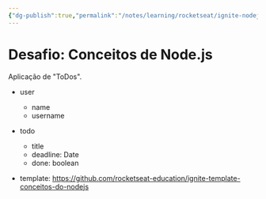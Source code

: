 ```yaml
---
{"dg-publish":true,"permalink":"/notes/learning/rocketseat/ignite-nodejs/chapter-1-4-desafio-node/","dgHomeLink":true,"dgPassFrontmatter":false,"dgShowBacklinks":true,"dgShowLocalGraph":true}
---
```


# Desafio: Conceitos de Node.js

Aplicação de "ToDos".

- user
    - name
    - username
- todo
    - title
    - deadline: Date
    - done: boolean

- template: <https://github.com/rocketseat-education/ignite-template-conceitos-do-nodejs>
